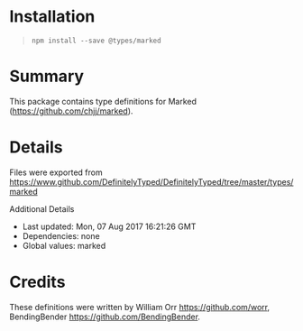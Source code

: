 # Installation
> `npm install --save @types/marked`

# Summary
This package contains type definitions for Marked (https://github.com/chjj/marked).

# Details
Files were exported from https://www.github.com/DefinitelyTyped/DefinitelyTyped/tree/master/types/marked

Additional Details
 * Last updated: Mon, 07 Aug 2017 16:21:26 GMT
 * Dependencies: none
 * Global values: marked

# Credits
These definitions were written by William Orr <https://github.com/worr>, BendingBender <https://github.com/BendingBender>.
